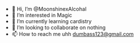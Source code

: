 - 👋 Hi, I’m @MoonshinexAlcohal
- 👀 I’m interested in Magic
- 🌱 I’m currently learning cardistry
- 💞️ I’m looking to collaborate on nothing 
- 📫 How to reach me uhh dumbass123@gmail.com

<!---
MoonshinexAlcohal/MoonshinexAlcohal is a ✨ special ✨ repository because its `README.md` (this file) appears on your GitHub profile.
You can click the Preview link to take a look at your changes.
--->
